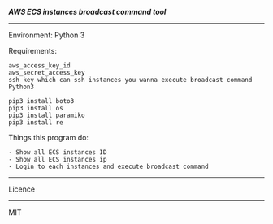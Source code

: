 ***AWS ECS instances broadcast command tool***

---

Environment: Python 3

Requirements:
```
aws_access_key_id
aws_secret_access_key
ssh key which can ssh instances you wanna execute broadcast command
Python3

pip3 install boto3
pip3 install os
pip3 install paramiko
pip3 install re 
```

Things this program do:
```
- Show all ECS instances ID
- Show all ECS instances ip
- Login to each instances and execute broadcast command
```

---

Licence

---

MIT
